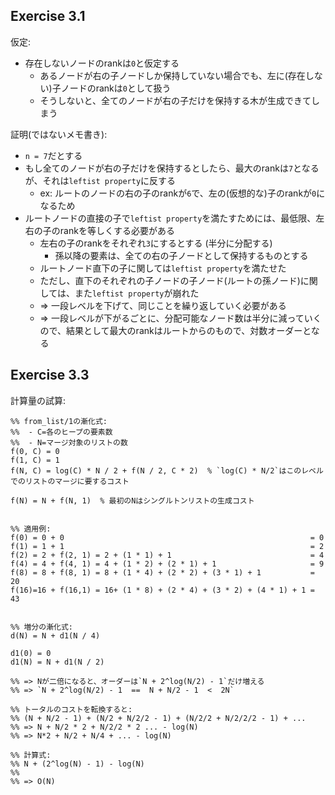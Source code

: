 Exercise 3.1
------------

仮定:
- 存在しないノードのrankは`0`と仮定する
  - あるノードが右の子ノードしか保持していない場合でも、左に(存在しない)子ノードのrankは`0`として扱う
  - そうしないと、全てのノードが右の子だけを保持する木が生成できてしまう

証明(ではないメモ書き):
- `n = 7`だとする
- もし全てのノードが右の子だけを保持するとしたら、最大のrankは`7`となるが、それは`leftist property`に反する
  - ex: ルートのノードの右の子のrankが`6`で、左の(仮想的な)子のrankが`0`になるため
- ルートノードの直接の子で`leftist property`を満たすためには、最低限、左右の子のrankを等しくする必要がある
  - 左右の子のrankをそれぞれ`3`にするとする (半分に分配する)
    - 孫以降の要素は、全ての右の子ノードとして保持するものとする
  - ルートノード直下の子に関しては`leftist property`を満たせた
  - ただし、直下のそれぞれの子ノードの子ノード(ルートの孫ノード)に関しては、また`leftist property`が崩れた
  - => 一段レベルを下げて、同じことを繰り返していく必要がある
  - => 一段レベルが下がるごとに、分配可能なノード数は半分に減っていくので、結果として最大のrankはルートからのもので、対数オーダーとなる

Exercise 3.3
------------

計算量の試算:

```
%% from_list/1の漸化式:
%%  - C=各のヒープの要素数
%%  - N=マージ対象のリストの数
f(0, C) = 0
f(1, C) = 1
f(N, C) = log(C) * N / 2 + f(N / 2, C * 2)  % `log(C) * N/2`はこのレベルでのリストのマージに要するコスト

f(N) = N + f(N, 1)  % 最初のNはシングルトンリストの生成コスト


%% 適用例:
f(0) = 0 + 0                                                       = 0
f(1) = 1 + 1                                                       = 2
f(2) = 2 + f(2, 1) = 2 + (1 * 1) + 1                               = 4
f(4) = 4 + f(4, 1) = 4 + (1 * 2) + (2 * 1) + 1                     = 9
f(8) = 8 + f(8, 1) = 8 + (1 * 4) + (2 * 2) + (3 * 1) + 1           = 20
f(16)=16 + f(16,1) = 16+ (1 * 8) + (2 * 4) + (3 * 2) + (4 * 1) + 1 = 43


%% 増分の漸化式:
d(N) = N + d1(N / 4)

d1(0) = 0
d1(N) = N + d1(N / 2)

%% => Nが二倍になると、オーダーは`N + 2^log(N/2) - 1`だけ増える
%% => `N + 2^log(N/2) - 1  ==  N + N/2 - 1  <  2N`

%% トータルのコストを転換すると:
%% (N + N/2 - 1) + (N/2 + N/2/2 - 1) + (N/2/2 + N/2/2/2 - 1) + ...
%% => N + N/2 * 2 + N/2/2 * 2 ... - log(N)
%% => N*2 + N/2 + N/4 + ... - log(N)

%% 計算式:
%% N + (2^log(N) - 1) - log(N)
%%
%% => O(N)
```
